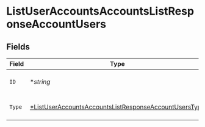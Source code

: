 # ListUserAccountsAccountsListResponseAccountUsers


## Fields

| Field                                                                                                                                    | Type                                                                                                                                     | Required                                                                                                                                 | Description                                                                                                                              |
| ---------------------------------------------------------------------------------------------------------------------------------------- | ---------------------------------------------------------------------------------------------------------------------------------------- | ---------------------------------------------------------------------------------------------------------------------------------------- | ---------------------------------------------------------------------------------------------------------------------------------------- |
| `ID`                                                                                                                                     | **string*                                                                                                                                | :heavy_minus_sign:                                                                                                                       | User unique identifier.                                                                                                                  |
| `Type`                                                                                                                                   | [*ListUserAccountsAccountsListResponseAccountUsersType](../../models/operations/listuseraccountsaccountslistresponseaccountuserstype.md) | :heavy_minus_sign:                                                                                                                       | Relation type<br/>* OWNER -                                                                                                              |